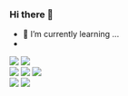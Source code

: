 ### Hi there 👋

<!--
**caminobelllo/caminobelllo** is a ✨ _special_ ✨ repository because its `README.md` (this file) appears on your GitHub profile.

Here are some ideas to get you started:
-->

<!-- - 🔭 I’m currently working on ... -->
- 🌱 I’m currently learning ...
- <br>
<img src="https://img.shields.io/badge/이름-색상코드?style=flat-square&logo=typescript&logoColor=#61DAFB"/>
<img src="https://img.shields.io/badge/이름-색상코드?style=flat-square&logo=react&logoColor=#3178C6"/> <br>
<img src="https://img.shields.io/badge/이름-색상코드?style=flat-square&logo=html5&logoColor=#E34F26"/>
<img src="https://img.shields.io/badge/이름-색상코드?style=flat-square&logo=css3&logoColor=#1572B6"/>
<img src="https://img.shields.io/badge/이름-색상코드?style=flat-square&logo=javascript&logoColor=#F7DF1E"/> <br>
<img src="https://img.shields.io/badge/이름-색상코드?style=flat-square&logo=spring&logoColor=#6DB33F"/>
<img src="https://img.shields.io/badge/이름-색상코드?style=flat-square&logo=springboot&logoColor=#6DB33F"/>

<!--
- 👯 I’m looking to collaborate on ...
- 🤔 I’m looking for help with ...
- 💬 Ask me about ...
- 📫 How to reach me: ...
- 😄 Pronouns: ...
- ⚡ Fun fact: ...
-->

